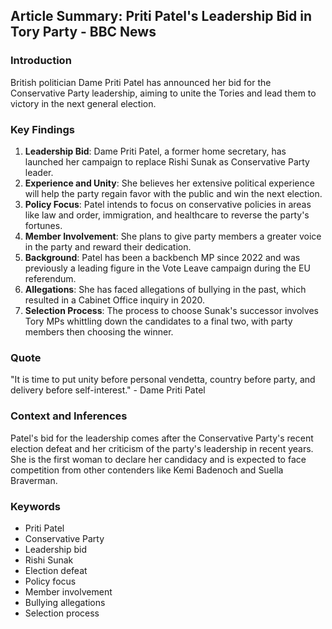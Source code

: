  ## Article Summary: Priti Patel's Leadership Bid in Tory Party - BBC News

### Introduction
British politician Dame Priti Patel has announced her bid for the Conservative Party leadership, aiming to unite the Tories and lead them to victory in the next general election.

### Key Findings
1. **Leadership Bid**: Dame Priti Patel, a former home secretary, has launched her campaign to replace Rishi Sunak as Conservative Party leader.
2. **Experience and Unity**: She believes her extensive political experience will help the party regain favor with the public and win the next election.
3. **Policy Focus**: Patel intends to focus on conservative policies in areas like law and order, immigration, and healthcare to reverse the party's fortunes.
4. **Member Involvement**: She plans to give party members a greater voice in the party and reward their dedication.
5. **Background**: Patel has been a backbench MP since 2022 and was previously a leading figure in the Vote Leave campaign during the EU referendum.
6. **Allegations**: She has faced allegations of bullying in the past, which resulted in a Cabinet Office inquiry in 2020.
7. **Selection Process**: The process to choose Sunak's successor involves Tory MPs whittling down the candidates to a final two, with party members then choosing the winner.

### Quote
"It is time to put unity before personal vendetta, country before party, and delivery before self-interest." - Dame Priti Patel

### Context and Inferences
Patel's bid for the leadership comes after the Conservative Party's recent election defeat and her criticism of the party's leadership in recent years. She is the first woman to declare her candidacy and is expected to face competition from other contenders like Kemi Badenoch and Suella Braverman.

### Keywords
- Priti Patel
- Conservative Party
- Leadership bid
- Rishi Sunak
- Election defeat
- Policy focus
- Member involvement
- Bullying allegations
- Selection process
